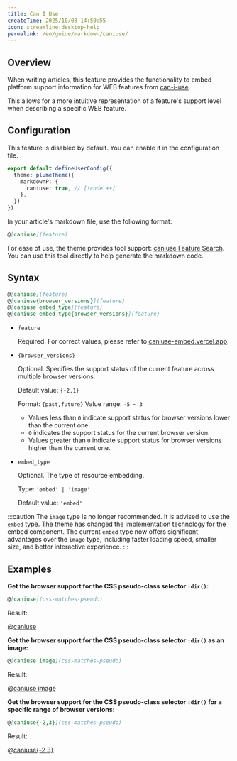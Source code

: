 ```yaml
---
title: Can I Use
createTime: 2025/10/08 14:50:55
icon: streamline:desktop-help
permalink: /en/guide/markdown/caniuse/
---
```


## Overview

When writing articles, this feature provides the functionality to embed platform support information for WEB features from [can-i-use](https://caniuse.com/).

This allows for a more intuitive representation of a feature's support level when describing a specific WEB feature.

## Configuration

This feature is disabled by default. You can enable it in the configuration file.

```ts title=".vuepress/config.ts"
export default defineUserConfig({
  theme: plumeTheme({
    markdownP: {
      caniuse: true, // [!code ++]
    },
  })
})
```

In your article's markdown file, use the following format:

``` md
@[caniuse](feature)
```

For ease of use, the theme provides tool support: [caniuse Feature Search](../../../tools/caniuse.md).
You can use this tool directly to help generate the markdown code.

## Syntax

``` md
@[caniuse](feature)
@[caniuse{browser_versions}](feature)
@[caniuse embed_type](feature)
@[caniuse embed_type{browser_versions}](feature)
```

- `feature`

   Required. For correct values, please refer to [caniuse-embed.vercel.app](https://caniuse-embed.vercel.app/zh-CN).

- `{browser_versions}`

  Optional. Specifies the support status of the current feature across multiple browser versions.

  Default value: `{-2,1}`

  Format: `{past,future}` Value range: `-5 ~ 3`

  - Values less than `0` indicate support status for browser versions lower than the current one.
  - `0` indicates the support status for the current browser version.
  - Values greater than `0` indicate support status for browser versions higher than the current one.

- `embed_type`

  Optional. The type of resource embedding.

  Type: `'embed' | 'image'`

  Default value: `'embed'`

:::caution
The `image` type is no longer recommended. It is advised to use the `embed` type.
The theme has changed the implementation technology for the embed component.
The current `embed` type now offers significant advantages over the `image` type,
including faster loading speed, smaller size, and better interactive experience.
:::

## Examples

**Get the browser support for the CSS pseudo-class selector `:dir()`:**

```md
@[caniuse](css-matches-pseudo)
```

Result:

@[caniuse](css-matches-pseudo)

**Get the browser support for the CSS pseudo-class selector `:dir()` as an image:**

```md
@[caniuse image](css-matches-pseudo)
```

Result:

@[caniuse image](css-matches-pseudo)

**Get the browser support for the CSS pseudo-class selector `:dir()` for a specific range of browser versions:**

```md
@[caniuse{-2,3}](css-matches-pseudo)
```

Result:

@[caniuse{-2,3}](css-matches-pseudo)
